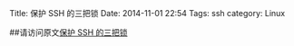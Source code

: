 Title: 保护 SSH 的三把锁
Date: 2014-11-01 22:54
Tags: ssh
category: Linux

##请访问原文[保护 SSH 的三把锁](http://www.ibm.com/developerworks/cn/aix/library/au-sshlocks/)


